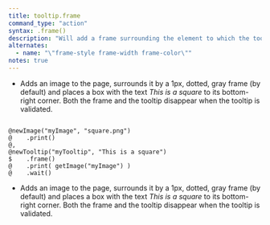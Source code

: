 ```yaml
---
title: tooltip.frame
command_type: "action"
syntax: .frame()
description: "Will add a frame surrounding the element to which the tooltip is attached when it is printed. You can optionally define the aesthetics of the frame by passing a string following the CSS format for borders."
alternates:
  - name: "\"frame-style frame-width frame-color\""
notes: true
---
```


+ Adds an image to the page, surrounds it by a 1px, dotted, gray frame (by default) and places a box with the text *This is a square* to its bottom-right corner. Both the frame and the tooltip disappear when the tooltip is validated.

<!--more-->

<pre><code class="language-diff-javascript diff-highlight try-true">
@newImage("myImage", "square.png")
@    .print()
@,
@newTooltip("myTooltip", "This is a square")
$    .frame()
@    .print( getImage("myImage") )
@    .wait()
</code></pre>

+ Adds an image to the page, surrounds it by a 1px, dotted, gray frame (by default) and places a box with the text *This is a square* to its bottom-right corner. Both the frame and the tooltip disappear when the tooltip is validated.		
